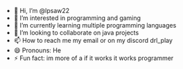 - 👋 Hi, I’m @lpsaw22
- 👀 I’m interested in programming and gaming
- 🌱 I’m currently learning multiple programming languages 
- 💞️ I’m looking to collaborate on java projects
- 📫 How to reach me my email or on my discord drl_play
- 😄 Pronouns: He
- ⚡ Fun fact: im more of a if it works it works programmer

<!---
lpsaw22/lpsaw22 is a ✨ special ✨ repository because its `README.md` (this file) appears on your GitHub profile.
You can click the Preview link to take a look at your changes.
--->
